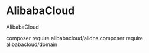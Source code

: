 # AlibabaCloud
AlibabaCloud

composer require alibabacloud/alidns
composer require alibabacloud/domain
